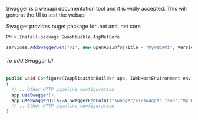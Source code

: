 
Swagger is a webapi documentation tool and it is widly accepted. This will generat the UI to test the webapi 

Swagger provides nuget package for .net and .net core

```
PM > Install-package Swashbuckle.AspNetCore
```

```csharp
services.AddSwaggerGen("v1", new OpenApiInfo{Title = "MyWebAPi", Version = "v1"})
```

###### To add Swagger UI


```csharp
public void Configure(IApplicaitonBuilder app, IWebHostEnvironment env)
{
  // .. Other HTTP pipeline configuration
  app.useSwagger();
  app.useSwaggerUI(a=>a.SwaggerEndPoint("swagger/v1/swagger.json","My WebAPI V1"));
  // .. Other HTTP pipeline configuration
}
```
